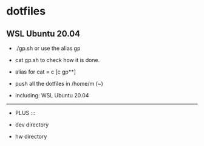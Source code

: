 # dotfiles
## WSL Ubuntu 20.04

* ./gp.sh or use the alias gp
* cat gp.sh to check how it is done.
* alias for cat = c  [c gp**]


* push all the dotfiles in /home/m   (~)

* including: WSL Ubuntu 20.04
---

+ PLUS :::

* dev directory

* hw directory


